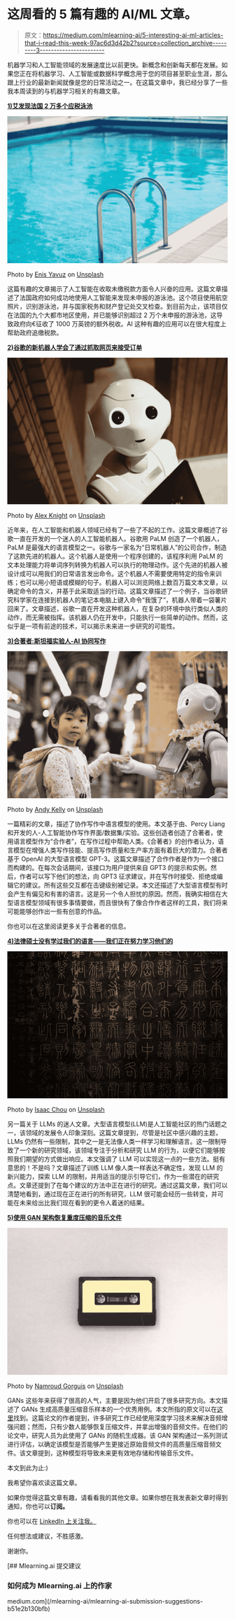 # 这周看的 5 篇有趣的 AI/ML 文章。

> 原文：<https://medium.com/mlearning-ai/5-interesting-ai-ml-articles-that-i-read-this-week-97ac6d3d42b2?source=collection_archive---------3----------------------->

机器学习和人工智能领域的发展速度比以前更快。新概念和创新每天都在发展。如果您正在将机器学习、人工智能或数据科学概念用于您的项目甚至职业生涯，那么跟上行业的最新新闻就像是您的日常活动之一。在这篇文章中，我已经分享了一些我本周读到的与机器学习相关的有趣文章。

[**1)艾发现法国 2 万多个应税泳池**](https://www.artificialintelligence-news.com/2022/08/30/ai-discovers-over-20k-taxable-french-swimming-pools/)

![](img/5ed97f8fc392b787918e06a29731b5f1.png)

Photo by [Enis Yavuz](https://unsplash.com/@enisyavuz?utm_source=medium&utm_medium=referral) on [Unsplash](https://unsplash.com?utm_source=medium&utm_medium=referral)

这篇有趣的文章揭示了人工智能在收取未缴税款方面令人兴奋的应用。这篇文章描述了法国政府如何成功地使用人工智能来发现未申报的游泳池。这个项目使用航空照片，识别游泳池，并与国家税务和财产登记处交叉检查。到目前为止，该项目仅在法国的九个大都市地区使用，并已能够识别超过 2 万个未申报的游泳池，这导致政府向€征收了 1000 万英镑的额外税收。AI 这种有趣的应用可以在很大程度上帮助政府追缴税款。

[**2)谷歌的新机器人学会了通过抓取网页来接受订单**](https://www.wired.com/story/google-robot-learned-to-take-orders-by-scraping-the-web/)

![](img/af8598a312688a377cf22ce1abd177ea.png)

Photo by [Alex Knight](https://unsplash.com/@agk42?utm_source=medium&utm_medium=referral) on [Unsplash](https://unsplash.com?utm_source=medium&utm_medium=referral)

近年来，在人工智能和机器人领域已经有了一些了不起的工作。这篇文章概述了谷歌一直在开发的一个迷人的人工智能机器人。谷歌用 PaLM 创造了一个机器人，PaLM 是最强大的语言模型之一。谷歌与一家名为“日常机器人”的公司合作，制造了这款先进的机器人。这个机器人是使用一个程序创建的，该程序利用 PaLM 的文本处理能力将单词序列转换为机器人可以执行的物理动作。这个先进的机器人被设计成可以用我们的日常语言发出命令。这个机器人不需要使用特定的指令来训练；也可以用小短语或模糊的句子。机器人可以浏览网络上数百万篇文本文章，以确定命令的含义，并基于此采取适当的行动。这篇文章描述了一个例子，当谷歌研究科学家在连接到机器人的笔记本电脑上键入命令“我饿了”，机器人带着一袋薯片回来了。文章描述，谷歌一直在开发这种机器人，在复杂的环境中执行类似人类的动作，而无需被指挥。该机器人仍在开发中，只能执行一些简单的动作。然而，这似乎是一项有前途的技术，可以揭示未来进一步研究的可能性。

[**3)合著者:斯坦福实验人-AI 协同写作**](https://venturebeat.com/ai/coauthor-stanford-experiments-with-human-ai-collaborative-writing/)

![](img/6a01428806eb4e3ecf4ec784ae59c416.png)

Photo by [Andy Kelly](https://unsplash.com/@askkell?utm_source=medium&utm_medium=referral) on [Unsplash](https://unsplash.com?utm_source=medium&utm_medium=referral)

一篇精彩的文章，描述了协作写作中语言模型的使用。本文基于由、Percy Liang 和开发的人-人工智能协作写作界面/数据集/实验。这些创造者创造了合著者，使用语言模型作为“合作者”，在写作过程中帮助人类。《合著者》的创作者认为，语言模型在增强人类写作技能、提高写作质量和生产率方面有着巨大的潜力。合著者基于 OpenAI 的大型语言模型 GPT-3。这篇文章描述了合作作者是作为一个接口而构建的。在每次会话期间，该接口为用户提供来自 GPT3 的提示和实例。然后，作者可以写下他们的想法，向 GPT3 征求建议，并在写作时接受、拒绝或编辑它的建议。所有这些交互都在击键级别被记录。本文还描述了大型语言模型有时会产生有偏见和有害的语言。这是另一个令人担忧的原因。然而，我确实相信在大型语言模型领域有很多事情要做，而且很快有了像合作作者这样的工具，我们将来可能能够创作出一些有创意的作品。

你也可以在这里阅读更多关于合著者的信息。

[**4)法律硕士没有学过我们的语言——我们正在努力学习他们的**](https://venturebeat.com/ai/llms-have-not-learned-our-language-were-trying-to-learn-theirs%ef%bf%bc/)

![](img/4271e4fe43cd2ddace4b1741516a12be.png)

Photo by [Isaac Chou](https://unsplash.com/@krzhck?utm_source=medium&utm_medium=referral) on [Unsplash](https://unsplash.com?utm_source=medium&utm_medium=referral)

另一篇关于 LLMs 的迷人文章。大型语言模型(LLM)是人工智能社区的热门话题之一，该领域的发展令人印象深刻。这篇文章提到，尽管是社区中感兴趣的主题，LLMs 仍然有一些限制，其中之一是无法像人类一样学习和理解语言。这一限制导致了一个新的研究领域，该领域专注于分析和研究 LLM 的行为，以便它们能够按照我们期望的方式做出响应。本文强调了 LLM 可以实现这一点的一些方法。挺有意思的！不是吗？文章描述了训练 LLM 像人类一样表达不确定性，发现 LLM 的新兴能力，探索 LLM 的限制，并用适当的提示引导它们，作为一些潜在的研究点。文章还提到了在每个建议的方法中正在进行的研究。通过这篇文章，我们可以清楚地看到，通过现在正在进行的所有研究，LLM 很可能会经历一些转变，并可能在未来给出比我们现在看到的更令人着迷的结果。

[**5)使用 GAN 架构恢复重度压缩的音乐文件**](https://techxplore.com/news/2022-08-gan-architecture-heavily-compressed-music.html)

![](img/f7ac6875d2d03bf4e21148c86fd272d4.png)

Photo by [Namroud Gorguis](https://unsplash.com/@namroud?utm_source=medium&utm_medium=referral) on [Unsplash](https://unsplash.com?utm_source=medium&utm_medium=referral)

GANs 这些年来获得了很高的人气，主要是因为他们开启了很多研究方向。本文描述了 GANs 生成高质量压缩音乐样本的一个优秀用例。本文所指的原文可以在[这里](https://arxiv.org/abs/2207.01667)找到。这篇论文的作者提到，许多研究工作已经使用深度学习技术来解决音频增强问题；然而，只有少数人能够恢复压缩文件，并拿出增强的音频文件。在他们的论文中，研究人员为此使用了 GANs 的随机生成器。该 GAN 架构通过一系列测试进行评估，以确定该模型是否能够产生更接近原始音频文件的高质量压缩音频文件。该文章提到，这种模型将导致未来更有效地存储和传输音乐文件。

本文到此为止:)

我希望你喜欢读这篇文章。

如果你觉得这篇文章有趣，请看看我的其他文章。如果你想在我发表新文章时得到通知，你也可以**订阅。**

你也可以在 [LinkedIn 上关注我。](https://linkedin.com/comm/mynetwork/discovery-see-all?usecase=PEOPLE_FOLLOWS&followMember=shruti-gaikwad)

任何想法或建议，不胜感激。

谢谢你。

[](/mlearning-ai/mlearning-ai-submission-suggestions-b51e2b130bfb) [## Mlearning.ai 提交建议

### 如何成为 Mlearning.ai 上的作家

medium.com](/mlearning-ai/mlearning-ai-submission-suggestions-b51e2b130bfb)